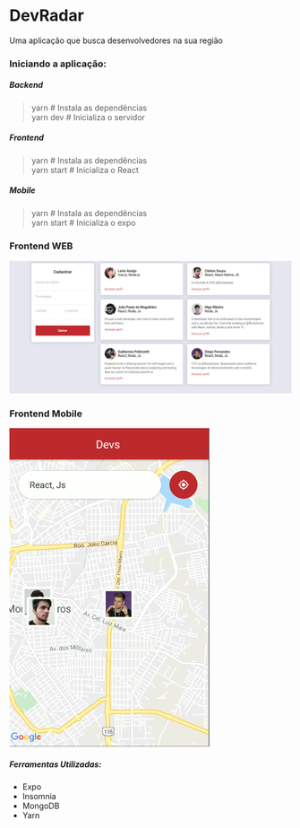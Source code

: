 # DevRadar


Uma aplicação que busca desenvolvedores na sua região
### Iniciando a aplicação:

##### Backend

> yarn   # Instala as dependências <br>yarn dev # Inicializa o servidor
##### Frontend

>   yarn # Instala as dependências <br>yarn start # Inicializa o React

##### Mobile

> yarn # Instala as dependências <br> yarn start  # Inicializa o expo

### Frontend WEB
![Alt ou título da imagem](./assets/WEB.png)
### Frontend Mobile
![Alt ou título da imagem](./assets/Mobile.png)

##### Ferramentas Utilizadas:
* Expo
* Insomnia
* MongoDB
* Yarn
